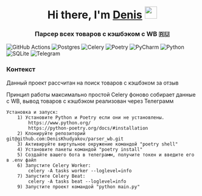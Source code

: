 <h1 align="center">Hi there, I'm <a href="https://github.com/DenisKhudyakov/drf_course_paper" target="_blank">Denis</a> 
<img src="https://github.com/blackcater/blackcater/raw/main/images/Hi.gif" height="32"/></h1>
<h3 align="center">Парсер всех товаров с кэшбэком с WB 🇷🇺</h3>


![GitHub Actions](https://img.shields.io/badge/github%20actions-%232671E5.svg?style=for-the-badge&logo=githubactions&logoColor=white)
![Postgres](https://img.shields.io/badge/postgres-%23316192.svg?style=for-the-badge&logo=postgresql&logoColor=white)
![Celery](https://img.shields.io/badge/celery-%23a9cc54.svg?style=for-the-badge&logo=celery&logoColor=ddf4a4)
![Poetry](https://img.shields.io/badge/Poetry-%233B82F6.svg?style=for-the-badge&logo=poetry&logoColor=0B3D8D)
![PyCharm](https://img.shields.io/badge/pycharm-143?style=for-the-badge&logo=pycharm&logoColor=black&color=black&labelColor=green)
![Python](https://img.shields.io/badge/python-3670A0?style=for-the-badge&logo=python&logoColor=ffdd54)
![SQLite](https://img.shields.io/badge/sqlite-%2307405e.svg?style=for-the-badge&logo=sqlite&logoColor=white)
	![Telegram](https://img.shields.io/badge/Telegram-2CA5E0?style=for-the-badge&logo=telegram&logoColor=white)

<h3>Контекст</h3>
<p>Данный проект рассчитан на поиск товаров с кэшбэком за отзыв</p>
<p>Принцип работы максимально простой Celery фоново собирает данные с WB, вывод товаров с кэшбэком реализован через Телеграмм</p>

	Установка и запуск:
		1) Установите Python и Poetry если они не установлены.
            https://www.python.org/
            https://python-poetry.org/docs/#installation
		2) Клонируйте репозиторий git@github.com:DenisKhudyakov/parser_wb.git
		3) Активируйте виртульное окружение командой "poetry shell"
		4) Установите пакеты командой "poetry install"
		5) Создайте вашего бота в телеграмм, получите токен и введите его в .env файл
		6) Запустите Celery Worker:
			celery -A tasks worker --loglevel=info
		7) Запустите Celery Beat:
			celery -A tasks beat --loglevel=info
		9) Запустите проект командой "python main.py"
		